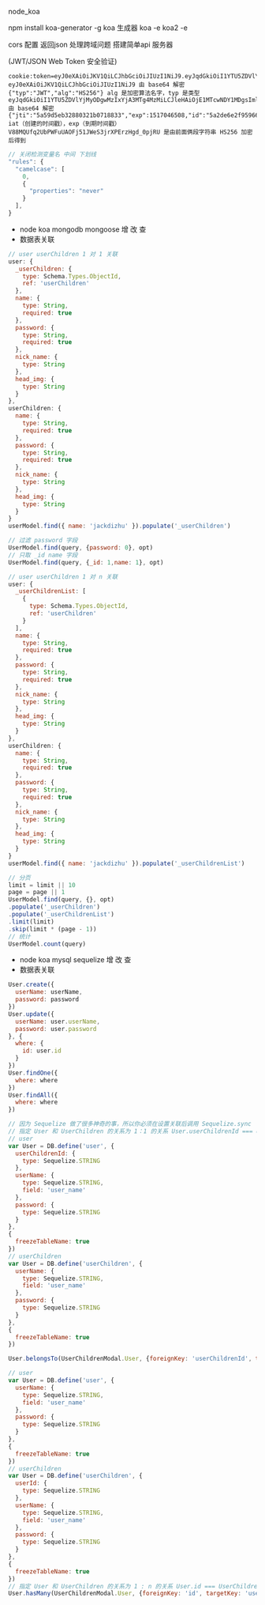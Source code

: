 
node_koa

npm install koa-generator -g koa 生成器
koa -e
koa2 -e

  cors  配置 返回json 处理跨域问题 搭建简单api 服务器

  (JWT/JSON Web Token 安全验证)

    cookie:token=eyJ0eXAiOiJKV1QiLCJhbGciOiJIUzI1NiJ9.eyJqdGkiOiI1YTU5ZDVlYjMyODgwMzIxYjA3MTg4MzMiLCJleHAiOjE1MTcwNDY1MDgsImlkIjoiNWEyZGU2ZTJmOTU5NjYyYmM0MjI2ZTExIiwiaWF0IjoxNTE1ODM2OTA3fQ.V88MQUfq2UbPWFuUAOFj51JWeS3jrXPErzHgd_0pjRU
    eyJ0eXAiOiJKV1QiLCJhbGciOiJIUzI1NiJ9 由 base64 解密
    {"typ":"JWT","alg":"HS256"} alg 是加密算法名字，typ 是类型
    eyJqdGkiOiI1YTU5ZDVlYjMyODgwMzIxYjA3MTg4MzMiLCJleHAiOjE1MTcwNDY1MDgsImlkIjoiNWEyZGU2ZTJmOTU5NjYyYmM0MjI2ZTExIiwiaWF0IjoxNTE1ODM2OTA3fQ 由 base64 解密
    {"jti":"5a59d5eb32880321b0718833","exp":1517046508,"id":"5a2de6e2f959662bc4226e11","iat":1515836907} iat（创建的时间戳），exp（到期时间戳）
    V88MQUfq2UbPWFuUAOFj51JWeS3jrXPErzHgd_0pjRU 是由前面俩段字符串 HS256 加密后得到

```js
// 关闭检测变量名 中间 下划线
"rules": {
  "camelcase": [
    0,
    {
      "properties": "never"
    }
  ],
}
```

* node koa mongodb mongoose 增 改 查
* 数据表关联

``` js
// user userChildren 1 对 1 关联
user: {
  _userChildren: {
    type: Schema.Types.ObjectId,
    ref: 'userChildren'
  },
  name: {
    type: String,
    required: true
  },
  password: {
    type: String,
    required: true
  },
  nick_name: {
    type: String
  },
  head_img: {
    type: String
  }
},
userChildren: {
  name: {
    type: String,
    required: true
  },
  password: {
    type: String,
    required: true
  },
  nick_name: {
    type: String
  },
  head_img: {
    type: String
  }
}
userModel.find({ name: 'jackdizhu' }).populate('_userChildren')

// 过滤 password 字段
UserModel.find(query, {password: 0}, opt)
// 只取 _id name 字段
UserModel.find(query, {_id: 1,name: 1}, opt)

// user userChildren 1 对 n 关联
user: {
  _userChildrenList: [
    {
      type: Schema.Types.ObjectId,
      ref: 'userChildren'
    }
  ],
  name: {
    type: String,
    required: true
  },
  password: {
    type: String,
    required: true
  },
  nick_name: {
    type: String
  },
  head_img: {
    type: String
  }
},
userChildren: {
  name: {
    type: String,
    required: true
  },
  password: {
    type: String,
    required: true
  },
  nick_name: {
    type: String
  },
  head_img: {
    type: String
  }
}
userModel.find({ name: 'jackdizhu' }).populate('_userChildrenList')

// 分页
limit = limit || 10
page = page || 1
UserModel.find(query, {}, opt)
.populate('_userChildren')
.populate('_userChildrenList')
.limit(limit)
.skip(limit * (page - 1))
// 统计
UserModel.count(query)

```

* node koa mysql sequelize 增 改 查
* 数据表关联

``` js
User.create({
  userName: userName,
  password: password
})
User.update({
  userName: user.userName,
  password: user.password
}, {
  where: {
    id: user.id
  }
})
User.findOne({
  where: where
})
User.findAll({
  where: where
})

// 因为 Sequelize 做了很多神奇的事，所以你必须在设置关联后调用 Sequelize.sync
// 指定 User 和 UserChildren 的关系为 1：1 的关系 User.userChildrenId === UserChildren.id
// user
var User = DB.define('user', {
  userChildrenId: {
    type: Sequelize.STRING
  },
  userName: {
    type: Sequelize.STRING,
    field: 'user_name'
  },
  password: {
    type: Sequelize.STRING
  }
},
{
  freezeTableName: true
})
// userChildren
var User = DB.define('userChildren', {
  userName: {
    type: Sequelize.STRING,
    field: 'user_name'
  },
  password: {
    type: Sequelize.STRING
  }
},
{
  freezeTableName: true
})

User.belongsTo(UserChildrenModal.User, {foreignKey: 'userChildrenId', targetKey: 'id'})

// user
var User = DB.define('user', {
  userName: {
    type: Sequelize.STRING,
    field: 'user_name'
  },
  password: {
    type: Sequelize.STRING
  }
},
{
  freezeTableName: true
})
// userChildren
var User = DB.define('userChildren', {
  userId: {
    type: Sequelize.STRING
  },
  userName: {
    type: Sequelize.STRING,
    field: 'user_name'
  },
  password: {
    type: Sequelize.STRING
  }
},
{
  freezeTableName: true
})
// 指定 User 和 UserChildren 的关系为 1 : n 的关系 User.id === UserChildren.userId
User.hasMany(UserChildrenModal.User, {foreignKey: 'id', targetKey: 'userId'})
```
